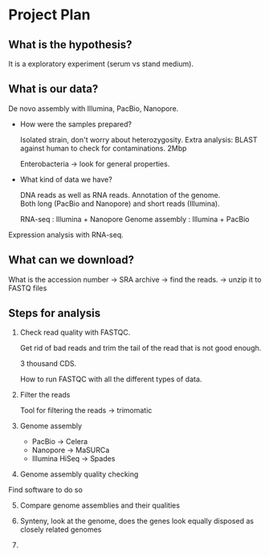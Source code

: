 # Project Plan

## What is the hypothesis?

It is a exploratory experiment (serum vs stand medium). 

## What is our data?

De novo assembly with Illumina, PacBio, Nanopore. 

 - How were the samples prepared? 

    Isolated strain, don't worry about heterozygosity. Extra analysis: BLAST against human to check for contaminations. 2Mbp

    Enterobacteria -> look for general properties.

 - What kind of data we have?

    DNA reads as well as RNA reads. Annotation of the genome.  
    Both long (PacBio and Nanopore) and short reads (Illumina). 

    RNA-seq : Illumina + Nanopore
    Genome assembly : Illumina + PacBio 


Expression analysis with RNA-seq.

## What can we download?

What is the accession number -> SRA archive -> find the reads. -> unzip it to FASTQ files

## Steps for analysis

1. Check read quality with FASTQC. 
    
    Get rid of bad reads and trim the tail of the read that is not good enough.

    3 thousand CDS. 

    How to run FASTQC with all the different types of data. 

2. Filter the reads

    Tool for filtering the reads -> trimomatic

3. Genome assembly 

    - PacBio -> Celera
    - Nanopore -> MaSURCa
    - Illumina HiSeq -> Spades

4.  Genome assembly quality checking

Find software to do so 

5. Compare genome assemblies and their qualities 

6. Synteny, look at the genome, does the genes look equally disposed as closely related genomes
7. 

